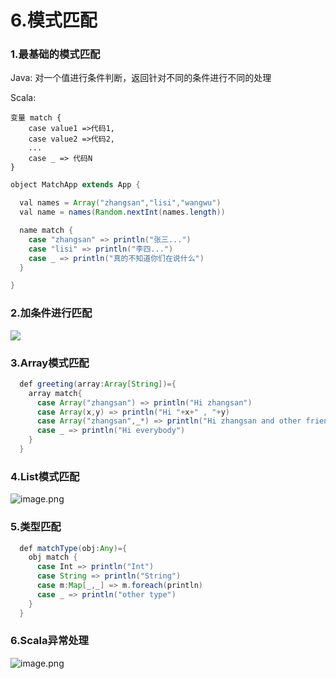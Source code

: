 # 6.模式匹配

### 1.最基础的模式匹配

Java: 对一个值进行条件判断，返回针对不同的条件进行不同的处理

Scala:

```
变量 match {
    case value1 =>代码1,
    case value2 =>代码2,
    ...
    case _ => 代码N
}
```

```java
object MatchApp extends App {

  val names = Array("zhangsan","lisi","wangwu")
  val name = names(Random.nextInt(names.length))

  name match {
    case "zhangsan" => println("张三...")
    case "lisi" => println("李四...")
    case _ => println("真的不知道你们在说什么")
  }

}
```

### 2.加条件进行匹配

![](https://upload-images.jianshu.io/upload_images/7220971-19e9d2c8b817f6b0.png?imageMogr2/auto-orient/strip|imageView2/2/w/1240)

### 3.Array模式匹配

```java
  def greeting(array:Array[String])={
    array match{
      case Array("zhangsan") => println("Hi zhangsan")
      case Array(x,y) => println("Hi "+x+" , "+y)
      case Array("zhangsan",_*) => println("Hi zhangsan and other friends")
      case _ => println("Hi everybody")
    }
  }
```

### 4.List模式匹配

![image.png](https://upload-images.jianshu.io/upload_images/7220971-0c07a8217979977e.png?imageMogr2/auto-orient/strip|imageView2/2/w/1240)

### 5.类型匹配

```java
  def matchType(obj:Any)={
    obj match {
      case Int => println("Int")
      case String => println("String")
      case m:Map[_,_] => m.foreach(println)
      case _ => println("other type")
    }
  }
```



### 6.Scala异常处理

![image.png](https://upload-images.jianshu.io/upload_images/7220971-a25b0238e52ddc25.png?imageMogr2/auto-orient/strip%7CimageView2/2/w/1240)


